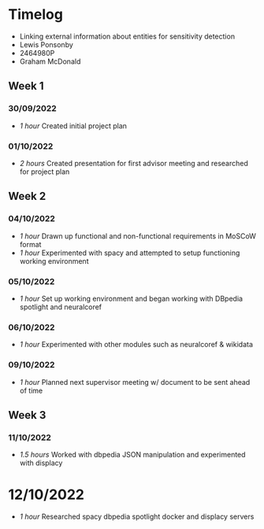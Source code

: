 # Timelog

* Linking external information about entities for sensitivity detection
* Lewis Ponsonby
* 2464980P
* Graham McDonald

## Week 1

### 30/09/2022

* *1 hour* Created initial project plan

### 01/10/2022

* *2 hours* Created presentation for first advisor meeting and researched for project plan

## Week 2

### 04/10/2022
* *1 hour* Drawn up functional and non-functional requirements in MoSCoW format
* *1 hour* Experimented with spacy and attempted to setup functioning working environment

### 05/10/2022
* *1 hour* Set up working environment and began working with DBpedia spotlight and neuralcoref

### 06/10/2022
* *1 hour* Experimented with other modules such as neuralcoref & wikidata

### 09/10/2022
* *1 hour* Planned next supervisor meeting w/ document to be sent ahead of time

## Week 3

### 11/10/2022
* *1.5 hours* Worked with dbpedia JSON manipulation and experimented with displacy

# 12/10/2022
* *1 hour* Researched spacy dbpedia spotlight docker and displacy servers



